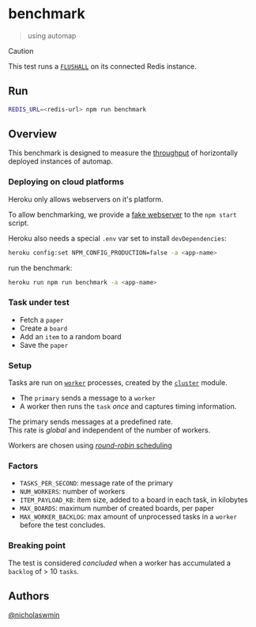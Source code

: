 # benchmark

> using automap

> [!CAUTION]  
> This test runs a [`FLUSHALL`][flushall] on its connected Redis instance.

## Run

```bash
REDIS_URL=<redis-url> npm run benchmark
```

## Overview

This benchmark is designed to measure the [throughput][throughput]
of horizontally deployed instances of automap.

### Deploying on cloud platforms

Heroku only allows webservers on it's platform.   

To allow benchmarking, we provide a [fake webserver][bindjs] to the
`npm start` script.

Heroku also needs a special `.env` var set to install `devDependencies`:

```bash
heroku config:set NPM_CONFIG_PRODUCTION=false -a <app-name>
```

run the benchmark:

```bash
heroku run npm run benchmark -a <app-name>
```

### Task under test

- Fetch a `paper`
- Create a `board`
- Add an `item` to a random board
- Save the `paper`

### Setup

Tasks are run on [`worker`][worker] processes, created by the
[`cluster`][cluster] module.

- The `primary` sends a message to a `worker`
- A worker then runs the `task` *once* and captures timing information.

The primary sends messages at a predefined rate.  
This rate is *global* and independent of the number of workers.

Workers are chosen using [*round-robin* scheduling][round-robin]

### Factors

- `TASKS_PER_SECOND`: message rate of the primary
- `NUM_WORKERS`: number of workers
- `ITEM_PAYLOAD_KB`: item size, added to a board in each task, in kilobytes
- `MAX_BOARDS`: maximum number of created boards, per paper
- `MAX_WORKER_BACKLOG`: max amount of unprocessed tasks in a `worker`
  before the test concludes.

### Breaking point

The test is considered *concluded* when a worker has accumulated a
`backlog` of > 10 `tasks`.  

## Authors

[@nicholaswmin][nicholaswmin]

[round-robin]: https://en.wikipedia.org/wiki/Round-robin_scheduling
[cluster]: https://nodejs.org/api/cluster.html
[worker]: https://nodejs.org/api/cluster.html#class-worker
[nicholaswmin]: https://github.com/nicholaswmin
[flushall]: https://redis.io/docs/latest/commands/flushall/
[throughput]: https://en.wikipedia.org/wiki/Network_throughput
[bindjs]: .github/benchmark/bench/bind.js
